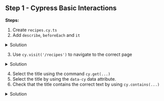 ## Step 1 - Cypress Basic Interactions

**Steps:**

1. Create `recipes.cy.ts`
2. Add `describe`, `beforeEach`  and `it`

<details>
    <summary>
    Solution
    </summary>

```ts
    describe('Recipes Page', () => {
        beforeEach(() => {
            // add repetable actions here
        })

        it('should display the page title', () => {
           // add tests here 
        });
    });
```

</details>

3. Use `cy.visit('/recipes')` to navigate to the correct page

<details>
    <summary>
    Solution
    </summary>

```ts
    describe('Recipes Page', () => {
        beforeEach(() => {
            cy.visit('/recipes');
        })

        it('should display the page title', () => {
           // add tests here 
        });
    
    });
```
</details>

4. Select the title using the command `cy.get(...)`
5. Select the title by using the `data-cy` data attribute.
6. Check that the title contains the correct text by using `cy.contains(...)`
<details>
    <summary>
    Solution
    </summary>

```ts
    describe('Recipes Page', () => {
        beforeEach(() => {
            cy.visit('/recipes');
        })
    
        it('should display the page title', () => {
            cy.get('[data-cy="recipes-title"]').should('contain.text', 'Recipes');
        });
    });
```
</details>


